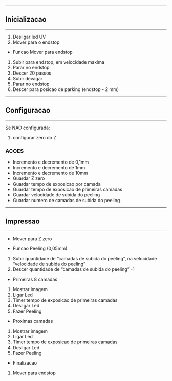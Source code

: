 ---------------------------
## Inicializacao ##
---------------------------

1) Desligar led UV
2) Mover para o endstop


- Funcao Mover para endstop
1) Subir para endstop, em velocidade maxima
2) Parar no endstop
3) Descer 20 passos
4) Subir devagar
5) Parar no endstop
6) Descer para posicao de parking (endstop - 2 mm)

---------------------------
## Configuracao ##
---------------------------

Se NAO configurada:
1) configurar zero do Z 


### ACOES
- Incremento e decremento de 0,1mm
- Incremento e decremento de 1mm
- Incremento e decremento de 10mm
- Guardar Z zero
- Guardar tempo de exposicao por camada
- Guardar tempo de exposicao de primeiras camadas
- Guardar velocidade de subida do peeling
- Guardar numero de camadas de subida do peeling



---------------------------
## Impressao ##
---------------------------

- Mover para Z zero

- Funcao Peeling (0,05mm)
1) Subir quantidade de “camadas de subida do peeling”, na velocidade “velocidade de subida do peeling”
2) Descer quantidade de “camadas de subida do peeling” -1

- Primeiras 8 camadas
1) Mostrar imagem
2) Ligar Led
3) Timer tempo de exposicao de primeiras camadas
4) Desligar Led
5) Fazer Peeling

- Proximas camadas
1) Mostrar imagem
2) Ligar Led
3) Timer tempo de exposicao de primeiras camadas
4) Desligar Led
5) Fazer Peeling

- Finalizacao
1) Mover para endstop


